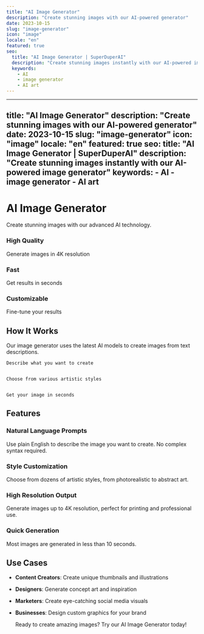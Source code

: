 ```yaml
---
title: "AI Image Generator"
description: "Create stunning images with our AI-powered generator"
date: 2023-10-15
slug: "image-generator"
icon: "image"
locale: "en"
featured: true
seo:
  title: "AI Image Generator | SuperDuperAI"
  description: "Create stunning images instantly with our AI-powered image generator"
  keywords:
    - AI
    - image generator
    - AI art
---
```


---
title: "AI Image Generator"
description: "Create stunning images with our AI-powered generator"
date: 2023-10-15
slug: "image-generator"
icon: "image"
locale: "en"
featured: true
seo:
  title: "AI Image Generator | SuperDuperAI"
  description: "Create stunning images instantly with our AI-powered image generator"
  keywords:
    - AI
    - image generator
    - AI art
---

# AI Image Generator

Create stunning images with our advanced AI technology.

### High Quality

Generate images in 4K resolution

  ### Fast

Get results in seconds

  ### Customizable

Fine-tune your results

## How It Works

Our image generator uses the latest AI models to create images from text descriptions.

  
    Describe what you want to create
  
  
    Choose from various artistic styles
  
  
    Get your image in seconds
  

## Features

### Natural Language Prompts

Use plain English to describe the image you want to create. No complex syntax required.

### Style Customization

Choose from dozens of artistic styles, from photorealistic to abstract art.

### High Resolution Output

Generate images up to 4K resolution, perfect for printing and professional use.

### Quick Generation

Most images are generated in less than 10 seconds.

## Use Cases

- **Content Creators**: Create unique thumbnails and illustrations
- **Designers**: Generate concept art and inspiration
- **Marketers**: Create eye-catching social media visuals
- **Businesses**: Design custom graphics for your brand

  Ready to create amazing images? Try our AI Image Generator today!

